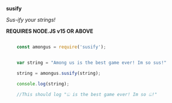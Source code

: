 **susify**

*Sus-ify your strings!*

**REQUIRES NODE.JS v15 OR ABOVE**

```js

    const amongus = require('susify');

```

```js

    var string = "Among us is the best game ever! Im so sus!"

    string = amongus.susify(string);

    console.log(string);

    //This should log "ඞ is the best game ever! Im so ඞ!"

```